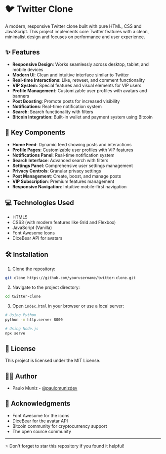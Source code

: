 # 🐦 Twitter Clone

A modern, responsive Twitter clone built with pure HTML, CSS and JavaScript. This project implements core Twitter features with a clean, minimalist design and focuses on performance and user experience.

## ✨ Features

- **Responsive Design**: Works seamlessly across desktop, tablet, and mobile devices
- **Modern UI**: Clean and intuitive interface similar to Twitter
- **Real-time Interactions**: Like, retweet, and comment functionality
- **VIP System**: Special features and visual elements for VIP users
- **Profile Management**: Customizable user profiles with avatars and banners
- **Post Boosting**: Promote posts for increased visibility
- **Notifications**: Real-time notification system
- **Search**: Search functionality with filters
- **Bitcoin Integration**: Built-in wallet and payment system using Bitcoin

## 🚀 Key Components

- **Home Feed**: Dynamic feed showing posts and interactions
- **Profile Pages**: Customizable user profiles with VIP features
- **Notifications Panel**: Real-time notification system
- **Search Interface**: Advanced search with filters
- **Settings Panel**: Comprehensive user settings management
- **Privacy Controls**: Granular privacy settings
- **Post Management**: Create, boost, and manage posts
- **VIP Subscription**: Premium features management
- **Responsive Navigation**: Intuitive mobile-first navigation

## 💻 Technologies Used

- HTML5
- CSS3 (with modern features like Grid and Flexbox)
- JavaScript (Vanilla)
- Font Awesome Icons
- DiceBear API for avatars
## 🛠️ Installation

1. Clone the repository:
```bash
git clone https://github.com/yourusername/twitter-clone.git
```

2. Navigate to the project directory:
```bash
cd twitter-clone
```

3. Open `index.html` in your browser or use a local server:
```bash
# Using Python
python -m http.server 8000

# Using Node.js
npx serve
```

## 📜 License

This project is licensed under the MIT License.

## 👨‍💻 Author

- Paulo Muniz - [@paulomunizdev](https://github.com/paulomunizdev)

## 🙏 Acknowledgments

- Font Awesome for the icons
- DiceBear for the avatar API
- Bitcoin community for cryptocurrency support
- The open source community

---
⭐ Don't forget to star this repository if you found it helpful!
